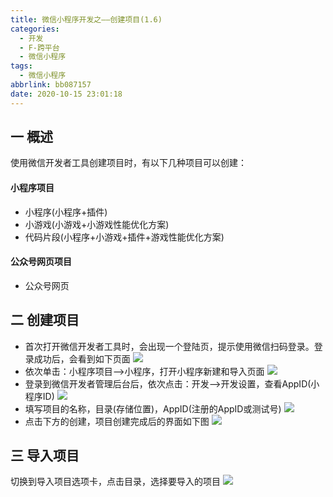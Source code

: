 ```yaml
---
title: 微信小程序开发之——创建项目(1.6)
categories:
  - 开发
  - F-跨平台
  - 微信小程序
tags:
  - 微信小程序
abbrlink: bb087157
date: 2020-10-15 23:01:18
---
```

## 一 概述

使用微信开发者工具创建项目时，有以下几种项目可以创建：

#### 小程序项目

* 小程序(小程序+插件)
* 小游戏(小游戏+小游戏性能优化方案)
* 代码片段(小程序+小游戏+插件+游戏性能优化方案)

#### 公众号网页项目

* 公众号网页

<!--more-->

## 二 创建项目

* 首次打开微信开发者工具时，会出现一个登陆页，提示使用微信扫码登录。登录成功后，会看到如下页面
  ![][1]
* 依次单击：小程序项目——>小程序，打开小程序新建和导入页面
  ![][2]
* 登录到微信开发者管理后台后，依次点击：开发——>开发设置，查看AppID(小程序ID)
  ![][3]
* 填写项目的名称，目录(存储位置)，AppID(注册的AppID或测试号)
  ![][4]
* 点击下方的创建，项目创建完成后的界面如下图
  ![][5]
## 三 导入项目
切换到导入项目选项卡，点击目录，选择要导入的项目
![][6]

[1]:https://fastly.jsdelivr.net/gh/PGzxc/CDN@master/blog-wechat/wechat-project-create-splash.png
[2]:https://fastly.jsdelivr.net/gh/PGzxc/CDN@master/blog-wechat/wechat-project-create-import-view.png
[3]:https://fastly.jsdelivr.net/gh/PGzxc/CDN@master/blog-wechat/wechat-project-create-appid-view.png
[4]:https://fastly.jsdelivr.net/gh/PGzxc/CDN@master/blog-wechat/wechat-project-create-infor-insert.png
[5]:https://fastly.jsdelivr.net/gh/PGzxc/CDN@master/blog-wechat/wechat-project-create-finished.png
[6]:https://fastly.jsdelivr.net/gh/PGzxc/CDN@master/blog-wechat/wechat-project-import-select.png
